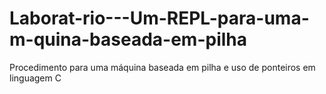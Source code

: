 # Laborat-rio---Um-REPL-para-uma-m-quina-baseada-em-pilha
 Procedimento para uma máquina baseada em pilha e uso de ponteiros em linguagem C
